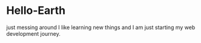 # Hello-Earth
just messing around
I like learning new things and I am just starting my web development journey.
